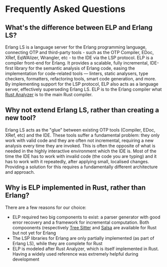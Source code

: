 # Frequently Asked Questions

## What's the difference between ELP and Erlang LS?

Erlang LS is a language server for the Erlang programming language, connecting OTP and third-party tools - such as the OTP Compiler, EDoc, XRef, EqWAlizer, Wrangler, etc - to the IDE via the LSP protocol.
ELP is a compiler front-end for Erlang. It provides a scalable, fully incremental, IDE-first library for the semantic analysis of Erlang code, easing the implementation for code-related tools — linters, static analysers, type checkers, formatters, refactoring tools, smart code generation, and more.
By implementing support for the LSP protocol, ELP also acts as a language server, effectively superseding Erlang LS.
ELP is to the Erlang compiler what [Rust Analyzer](https://rust-analyzer.github.io/) is to the main Rust compiler.

## Why not extend Erlang LS, rather than creating a new tool?

Erlang LS acts as the "glue" between existing OTP tools (Compiler, EDoc, XRef, etc) and the IDE. These tools suffer a fundamental problem: they only work with valid code and they are often not incremental, requiring a new analysis every time they are invoked. This is often the opposite of what is needed in the highly interactive environment which the IDE is. Most of the time the IDE has to work with invalid code (the code you are typing) and it has to work with it repeatedly, after applying small, localised changes. Providing a solution for this requires a fundamentally different architecture and approach.

## Why is ELP implemented in Rust, rather than Erlang?

There are a few reasons for our choice:

* ELP required two big components to exist: a parser generator with good error recovery and a framework for incremental computation. Both compoonents (respectively [Tree Sitter](https://tree-sitter.github.io/tree-sitter/) and [Salsa](https://github.com/salsa-rs/salsa) are available for Rust but not yet for Erlang
* The LSP libraries for Erlang are only partially implemented (as part of Erlang LS), while they are complete for Rust
* ELP is modeled after Rust Analyzer, which is itself implemented in Rust. Having a widely used reference was extremely helpful during development
